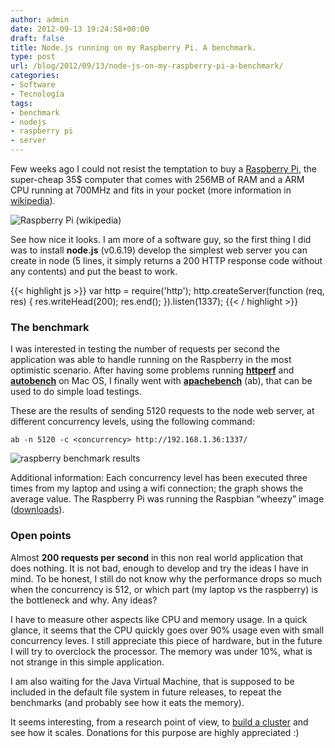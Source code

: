 ```yaml
---
author: admin
date: 2012-09-13 19:24:58+00:00
draft: false
title: Node.js running on my Raspberry Pi. A benchmark.
type: post
url: /blog/2012/09/13/node-js-on-my-raspberry-pi-a-benchmark/
categories:
- Software
- Tecnología
tags:
- benchmark
- nodejs
- raspberry pi
- server
---
```


Few weeks ago I could not resist the temptation to buy a [Raspberry Pi](http://www.raspberrypi.org/), the super-cheap 35$ computer that comes with 256MB of RAM and a ARM CPU running at 700MHz and fits in your pocket (more information in [wikipedia](http://en.wikipedia.org/wiki/Raspberry_Pi)).

![Raspberry Pi (wikipedia)](http://upload.wikimedia.org/wikipedia/commons/thumb/3/3d/RaspberryPi.jpg/300px-RaspberryPi.jpg)


See how nice it looks. I am more of a software guy, so the first thing I did was to install **node.js** (v0.6.19) develop the simplest web server you can create in node (5 lines, it simply returns a 200 HTTP response code without any contents) and put the beast to work.

{{< highlight js >}}
var http = require('http');
http.createServer(function (req, res) {
    res.writeHead(200);
    res.end();
}).listen(1337);
{{< / highlight >}}

### The benchmark

I was interested in testing the number of requests per second the application was able to handle running on the Raspberry in the most optimistic scenario. After having some problems running [**httperf**](http://code.google.com/p/httperf/) and [**autobench**](https://github.com/menavaur/Autobench) on Mac OS, I finally went with [**apachebench**](httpd.apache.org/docs/2.2/programs/ab.html) (ab), that can be used to do simple load testings.

These are the results of sending 5120 requests to the node web server, at different concurrency levels, using the following command:

    ab -n 5120 -c <concurrency> http://192.168.1.36:1337/

![raspberry benchmark results](/images/raspberry_concurrency.png)

Additional information: Each concurrency level has been executed three times from my laptop and using a wifi connection; the graph shows the average value. The Raspberry Pi was running the Raspbian “wheezy” image ([downloads](http://www.raspberrypi.org/downloads)).

### Open points

Almost **200 requests per second** in this non real world application that does nothing. It is not bad, enough to develop and try the ideas I have in mind. To be honest, I still do not know why the performance drops so much when the concurrency is 512, or which part (my laptop vs the raspberry) is the bottleneck and why. Any ideas?

I have to measure other aspects like CPU and memory usage. In a quick glance, it seems that the CPU quickly goes over 90% usage even with small concurrency leves. I still appreciate this piece of hardware, but in the future I will try to overclock the processor. The memory was under 10%, what is not strange in this simple application.

I am also waiting for the Java Virtual Machine, that is supposed to be included in the default file system in future releases, to repeat the benchmarks (and probably see how it eats the memory).

It seems interesting, from a research point of view, to [build a cluster](http://www.zdnet.com/raspberry-pi-meets-lego-in-supercomputer-like-cluster-photos-7000004209/) and see how it scales. Donations for this purpose are highly appreciated :)
